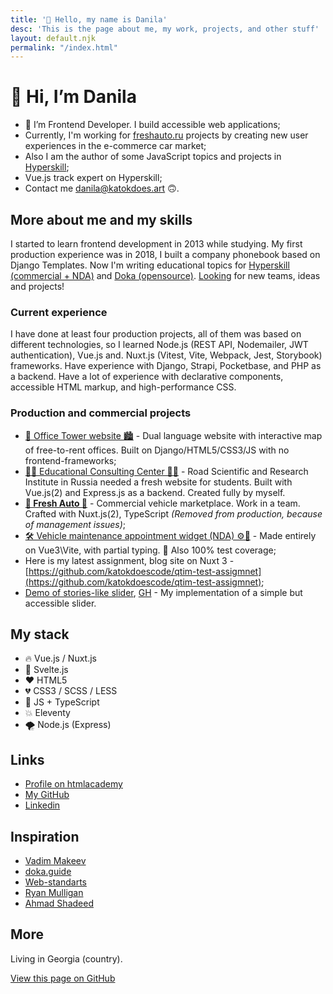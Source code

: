 ```yaml
---
title: '👋 Hello, my name is Danila'
desc: 'This is the page about me, my work, projects, and other stuff'
layout: default.njk
permalink: "/index.html"
---
```


# 👋 Hi, I’m Danila

- 👀 I’m Frontend Developer. I build accessible web applications;
- Currently, I'm working for [freshauto.ru](https://freshauto.ru) projects by creating new user experiences in the e-commerce car market;
- Also I am the author of some JavaScript topics and projects in [Hyperskill](https://hyperskill.org/);
- Vue.js track expert on Hyperskill;
- Contact me [danila@katokdoes.art](mailto:danila@katokdoes.art) 🙃.

## More about me and my skills

I started to learn frontend development in 2013 while studying.
My first production experience was in 2018, I built a company phonebook based on Django Templates. Now I'm writing educational topics for [Hyperskill (commercial + NDA)](https://hyperskill.org/) and [Doka (opensource)](https://doka.guide/).
[Looking](https://www.linkedin.com/in/bdanila/) for new teams, ideas and projects!

### Current experience

I have done at least four production projects, all of them was based on different technologies, so I learned Node.js (REST API, Nodemailer, JWT authentication), Vue.js and. Nuxt.js (Vitest, Vite, Webpack, Jest, Storybook) frameworks. Have experience with Django, Strapi, Pocketbase, and PHP as a backend. Have a lot of experience with declarative components, accessible HTML  markup, and high-performance CSS.

### Production and commercial projects

- [🏢 Office Tower website 🏙](https://officetower.ru/ru/) - Dual language website with interactive map of free-to-rent offices. Built on Django/HTML5/CSS3/JS with no frontend-frameworks;
- [🧑‍🎓 Educational Consulting Center 👨‍🎓](https://consult.rosdorspk.ru/) - Road Scientific and Research Institute in Russia needed a fresh website for students. Built with Vue.js(2) and Express.js as a backend. Created fully by myself.
- [**🚙 Fresh Auto 🚗**](https://ip.freshauto.ru/) - Commercial vehicle marketplace. Work in a team. Crafted with Nuxt.js(2), TypeScript *(Removed from production, because of management issues)*;
- [🛠️ Vehicle maintenance appointment widget (NDA) ⚙🔩](https://service.freshauto.ru/) - Made entirely on Vue3\Vite, with partial typing. 🫰 Also 100% test coverage;
- Here is my latest assignment, blog site on Nuxt 3 - [https://github.com/katokdoescode/qtim-test-assigmnet](https://github.com/katokdoescode/qtim-test-assigmnet);
- [Demo of stories-like slider](https://katokdoescode.github.io/stories-like-slider/), [GH](https://github.com/katokdoescode/stories-like-slider) - My implementation of a simple but accessible slider.

## My stack

- 🔥 Vue.js / Nuxt.js
- 🚀 Svelte.js
- ❤️ HTML5
- 💔 CSS3 / SCSS / LESS
- 💛 JS + TypeScript
- 💥 Eleventy
- 🌪 Node.js (Express)

## Links

- [Profile on htmlacademy](https://htmlacademy.ru/profile/katok)
- [My GitHub](https://github.com/katokdoescode)
- [Linkedin](https://www.linkedin.com/in/bdanila/)

## Inspiration

- [Vadim Makeev](https://github.com/pepelsbey)
- [doka.guide](https://github.com/doka-guide/content)
- [Web-standarts](https://web-standards.ru/)
- [Ryan Mulligan](https://ryanmulligan.dev/)
- [Ahmad Shadeed](https://ishadeed.com/)

## More

Living in Georgia (country).

[View this page on GitHub](https://github.com/katokdoescode/katokdoes.art)

